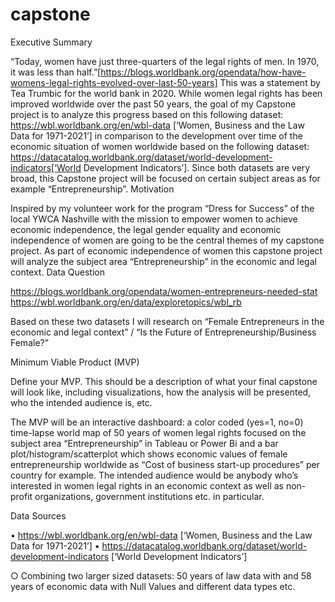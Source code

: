 # capstone

Executive Summary

“Today, women have just three-quarters of the legal rights of men. In 1970, it was less than half.”[https://blogs.worldbank.org/opendata/how-have-womens-legal-rights-evolved-over-last-50-years] This was a statement by Tea Trumbic for the world bank in 2020. While women legal rights has been improved worldwide over the past 50 years, the goal of my Capstone project is to analyze this progress based on this following dataset: https://wbl.worldbank.org/en/wbl-data [‘Women, Business and the Law Data for 1971-2021’] in comparison to the development over time of the economic situation of women worldwide based on the following dataset: https://datacatalog.worldbank.org/dataset/world-development-indicators[‘World Development Indicators’]. Since both datasets are very broad, this Capstone project will be focused on certain subject areas as for example “Entrepreneurship”. 
Motivation

Inspired by my volunteer work for the program “Dress for Success” of the local YWCA Nashville with the mission to empower women to achieve economic independence, the legal gender equality and economic independence of women are going to be the central themes of my capstone project. As part of economic independence of women this capstone project will analyze the subject area “Entrepreneurship” in the economic and legal context.
Data Question

https://blogs.worldbank.org/opendata/women-entrepreneurs-needed-stat
https://wbl.worldbank.org/en/data/exploretopics/wbl_rb

Based on these two datasets I will research on “Female Entrepreneurs in the economic and legal context” / “Is the Future of Entrepreneurship/Business Female?”


Minimum Viable Product (MVP)

Define your MVP. This should be a description of what your final capstone will look like, including visualizations, how the analysis will be presented, who the intended audience is, etc.

The MVP will be an interactive dashboard: a color coded (yes=1, no=0) time-lapse world map of 50 years of women legal rights focused on the subject area “Entrepreneurship” in Tableau or Power Bi and a bar plot/histogram/scatterplot which shows economic values of female entrepreneurship worldwide as “Cost of business start-up procedures” per country for example. The intended audience would be anybody who’s interested in women legal rights in an economic context as well as non-profit organizations, government institutions etc. in particular. 


Data Sources

•	https://wbl.worldbank.org/en/wbl-data [‘Women, Business and the Law Data for 1971-2021’]
•	https://datacatalog.worldbank.org/dataset/world-development-indicators [‘World Development Indicators’]

○	Combining two larger sized datasets: 50 years of law data with and 58 years of economic data with Null Values and different data types etc. 



